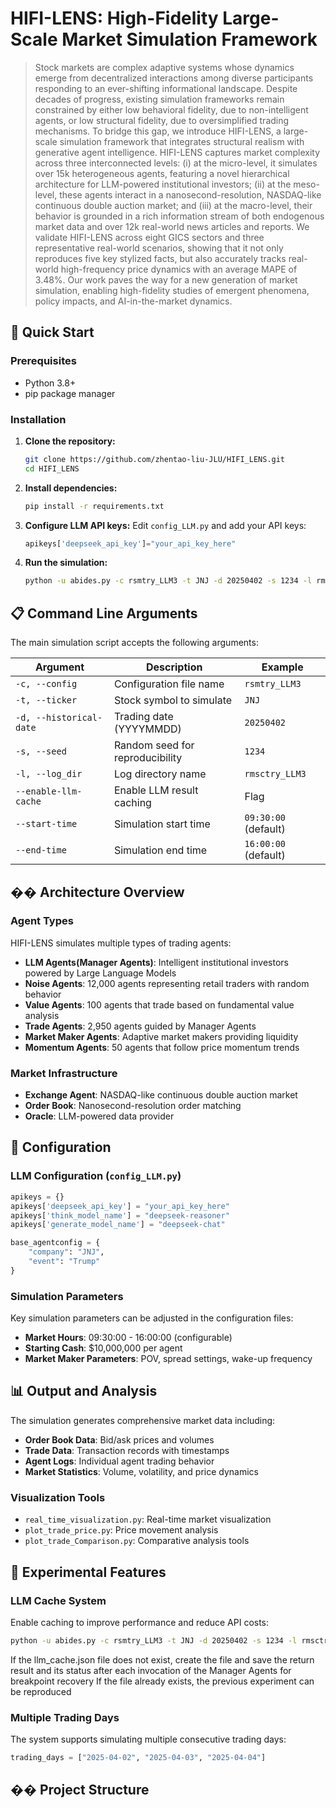 
# HIFI-LENS: High-Fidelity Large-Scale Market Simulation Framework

> Stock markets are complex adaptive systems whose dynamics emerge from decentralized interactions among diverse participants responding to an ever-shifting informational landscape. Despite decades of progress, existing simulation frameworks remain constrained by either low behavioral fidelity, due to non-intelligent agents, or low structural fidelity, due to oversimplified trading mechanisms. To bridge this gap, we introduce HIFI-LENS, a large-scale simulation framework that integrates structural realism with generative agent intelligence. HIFI-LENS captures market complexity across three interconnected levels: (i) at the micro-level, it simulates over 15k heterogeneous agents, featuring a novel hierarchical architecture for LLM-powered institutional investors; (ii) at the meso-level, these agents interact in a nanosecond-resolution, NASDAQ-like continuous double auction market; and (iii) at the macro-level, their behavior is grounded in a rich information stream of both endogenous market data and over 12k real-world news articles and reports. We validate HIFI-LENS across eight GICS sectors and three representative real-world scenarios, showing that it not only reproduces five key stylized facts, but also accurately tracks real-world high-frequency price dynamics with an average MAPE of 3.48%. Our work paves the way for a new generation of market simulation, enabling high-fidelity studies of emergent phenomena, policy impacts, and AI-in-the-market dynamics.

## 🚀 Quick Start

### Prerequisites

- Python 3.8+
- pip package manager

### Installation

1. **Clone the repository:**
   ```bash
   git clone https://github.com/zhentao-liu-JLU/HIFI_LENS.git
   cd HIFI_LENS
   ```

2. **Install dependencies:**
   ```bash
   pip install -r requirements.txt
   ```

3. **Configure LLM API keys:**
   Edit `config_LLM.py` and add your API keys:
   ```python
   apikeys['deepseek_api_key']="your_api_key_here"
   ```

4. **Run the simulation:**
   ```bash
   python -u abides.py -c rsmtry_LLM3 -t JNJ -d 20250402 -s 1234 -l rmsctry_LLM3 --enable-llm-cache
   ```

## 📋 Command Line Arguments

The main simulation script accepts the following arguments:

| Argument | Description | Example |
|----------|-------------|---------|
| `-c, --config` | Configuration file name | `rsmtry_LLM3` |
| `-t, --ticker` | Stock symbol to simulate | `JNJ` |
| `-d, --historical-date` | Trading date (YYYYMMDD) | `20250402` |
| `-s, --seed` | Random seed for reproducibility | `1234` |
| `-l, --log_dir` | Log directory name | `rmsctry_LLM3` |
| `--enable-llm-cache` | Enable LLM result caching | Flag |
| `--start-time` | Simulation start time | `09:30:00` (default) |
| `--end-time` | Simulation end time | `16:00:00` (default) |

## ��️ Architecture Overview

### Agent Types

HIFI-LENS simulates multiple types of trading agents:

- **LLM Agents(Manager Agents)**: Intelligent institutional investors powered by Large Language Models
- **Noise Agents**: 12,000 agents representing retail traders with random behavior
- **Value Agents**: 100 agents that trade based on fundamental value analysis
- **Trade Agents**: 2,950 agents guided by Manager Agents
- **Market Maker Agents**: Adaptive market makers providing liquidity
- **Momentum Agents**: 50 agents that follow price momentum trends

### Market Infrastructure

- **Exchange Agent**: NASDAQ-like continuous double auction market
- **Order Book**: Nanosecond-resolution order matching
- **Oracle**: LLM-powered data provider

## 🔧 Configuration

### LLM Configuration (`config_LLM.py`)

```python
apikeys = {}
apikeys['deepseek_api_key'] = "your_api_key_here"
apikeys['think_model_name'] = "deepseek-reasoner"
apikeys['generate_model_name'] = "deepseek-chat"

base_agentconfig = {
    "company": "JNJ",
    "event": "Trump"
}
```

### Simulation Parameters

Key simulation parameters can be adjusted in the configuration files:

- **Market Hours**: 09:30:00 - 16:00:00 (configurable)
- **Starting Cash**: $10,000,000 per agent
- **Market Maker Parameters**: POV, spread settings, wake-up frequency

## 📊 Output and Analysis

The simulation generates comprehensive market data including:

- **Order Book Data**: Bid/ask prices and volumes
- **Trade Data**: Transaction records with timestamps
- **Agent Logs**: Individual agent trading behavior
- **Market Statistics**: Volume, volatility, and price dynamics

### Visualization Tools

- `real_time_visualization.py`: Real-time market visualization
- `plot_trade_price.py`: Price movement analysis
- `plot_trade_Comparison.py`: Comparative analysis tools

## 🧪 Experimental Features

### LLM Cache System

Enable caching to improve performance and reduce API costs:
```bash
python -u abides.py -c rsmtry_LLM3 -t JNJ -d 20250402 -s 1234 -l rmsctry_LLM3 --enable-llm-cache
```
If the llm_cache.json file does not exist, create the file and save the return result and its status after each invocation of the Manager Agents for breakpoint recovery
If the file already exists, the previous experiment can be reproduced
### Multiple Trading Days

The system supports simulating multiple consecutive trading days:
```python
trading_days = ["2025-04-02", "2025-04-03", "2025-04-04"]
```

## �� Project Structure



